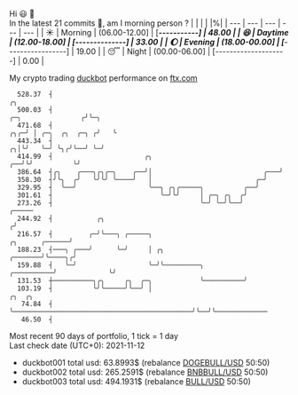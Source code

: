 Hi :smiley: :wave:  
In the latest 21 commits :bug:, am I morning person ? 
| | | | |%|
| --- | --- | --- | --- | --- |
| :sunny: | Morning | (06.00-12.00] | [*********-----------] | 48.00 |
| :satisfied: | Daytime | (12.00-18.00] | [******--------------] | 33.00 |
| :moon: | Evening | (18.00-00.00] | [***-----------------] | 19.00 |
| :sleeping: | Night | (00.00-06.00] | [--------------------] | 0.00 |

My crypto trading [duckbot](https://github.com/jojoee/duckbot) performance on [ftx.com](https://ftx.com/#a=13144711)
```
  528.37  ┤                                                                                     ╭╮
  500.03  ┤                                                                  ╭─╮               ╭╯╰─╮
  471.68  ┤                                                              ╭╮╭─╯ │ ╭─╮  ╭╮  ╭─╮ ╭╯   ╰
  443.34  ┤                                                            ╭╮│╰╯   ╰─╯ ╰╮╭╯╰──╯ ╰─╯
  414.99  ┤                       ╭╮                                ╭──╯╰╯          ╰╯
  386.64  ┤╭╮    ╭───╮╭╮╭─╮    ╭──╯│                            ╭───╯
  358.30  ┤╯╰╮  ╭╯   ╰╯╰╯ ╰────╯   │                          ╭─╯
  329.95  ┤  ╰──╯                  ╰──╮ ╭╮╭─────╮          ╭──╯
  301.61  ┤                           ╰─╯╰╯     │ ╭─╮ ╭╮  ╭╯
  273.26  ┤                                     ╰─╯ ╰─╯╰──╯                                   ╭─────
  244.92  ┤           ╭╮                                                                     ╭╯
  216.57  ┤         ╭─╯╰───╮ ╭─────╮                                          ╭╮      ╭──────╯
  188.23  ┤───╮ ╭───╯      ╰─╯     │ ╭╮                               ╭───────╯╰────╮╭╯
  159.88  ┤   ╰─╯                  ╰─╯╰─────────╮          ╭──────────╯             ╰╯
  131.53  ┼──────────╮╭╮     ╭╮  ╭─╮            ╰──────────╯
  103.19  ┤          ╰╯╰─────╯╰──╯ │                                             ╭╮  ╭╮
   74.84  ┤                        ╰─────────────────────────────────────────────╯╰──╯╰─────────────
   46.50  ┤
```
Most recent 90 days of portfolio, 1 tick = 1 day<br />
Last check date (UTC+0): 2021-11-12
- duckbot001 total usd: 63.8993$ (rebalance [DOGEBULL/USD](https://ftx.com/trade/DOGEBULL/USD#a=13144711) 50:50)
- duckbot002 total usd: 265.2591$ (rebalance [BNBBULL/USD](https://ftx.com/trade/BNBBULL/USD#a=13144711) 50:50)
- duckbot003 total usd: 494.1931$ (rebalance [BULL/USD](https://ftx.com/trade/BULL/USD#a=13144711) 50:50)

